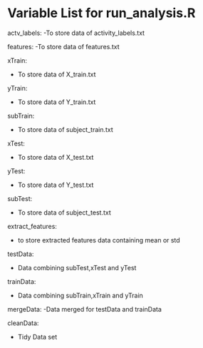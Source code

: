 # Variable List for run_analysis.R

actv_labels:
-To store data of activity_labels.txt

features:
-To store data of features.txt

xTrain:
- To store data of X_train.txt

yTrain:
- To store data of Y_train.txt

subTrain:
- To store data of subject_train.txt

xTest:
- To store data of X_test.txt

yTest:
- To store data of Y_test.txt

subTest:
- To store data of subject_test.txt

extract_features:
- to store extracted features data containing mean or std

testData:
- Data combining subTest,xTest and yTest

trainData:
- Data combining subTrain,xTrain and yTrain

mergeData:
-Data merged for testData and trainData

cleanData:
- Tidy Data set
